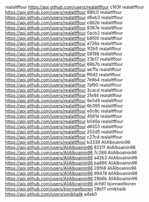 realaltffour https://api.github.com/users/realaltffour c163f
realaltffour https://api.github.com/users/realaltffour 98fc0
realaltffour https://api.github.com/users/realaltffour d8eb3
realaltffour https://api.github.com/users/realaltffour c882e
realaltffour https://api.github.com/users/realaltffour 9367e
realaltffour https://api.github.com/users/realaltffour 0acb2
realaltffour https://api.github.com/users/realaltffour b8f00
realaltffour https://api.github.com/users/realaltffour a726a
realaltffour https://api.github.com/users/realaltffour 1f2b5
realaltffour https://api.github.com/users/realaltffour 08198
realaltffour https://api.github.com/users/realaltffour 23b17
realaltffour https://api.github.com/users/realaltffour 68b7b
realaltffour https://api.github.com/users/realaltffour ae7fa
realaltffour https://api.github.com/users/realaltffour ff6d2
realaltffour https://api.github.com/users/realaltffour 7e9b4
realaltffour https://api.github.com/users/realaltffour 7af90
realaltffour https://api.github.com/users/realaltffour 3cacd
realaltffour https://api.github.com/users/realaltffour 2fe84
realaltffour https://api.github.com/users/realaltffour 9e5d9
realaltffour https://api.github.com/users/realaltffour 6b395
realaltffour https://api.github.com/users/realaltffour e0c8c
realaltffour https://api.github.com/users/realaltffour 4561e
realaltffour https://api.github.com/users/realaltffour b049a
realaltffour https://api.github.com/users/realaltffour d6553
realaltffour https://api.github.com/users/realaltffour 202d5
realaltffour https://api.github.com/users/realaltffour c27cd
realaltffour https://api.github.com/users/realaltffour b3336
AliAlboainin96 https://api.github.com/users/AliAlboainin96 82211
AliAlboainin96 https://api.github.com/users/AliAlboainin96 7c289
AliAlboainin96 https://api.github.com/users/AliAlboainin96 a42b3
AliAlboainin96 https://api.github.com/users/AliAlboainin96 ba896
AliAlboainin96 https://api.github.com/users/AliAlboainin96 28f68
AliAlboainin96 https://api.github.com/users/AliAlboainin96 99478
AliAlboainin96 https://api.github.com/users/AliAlboainin96 28b6b
AliAlboainin96 https://api.github.com/users/AliAlboainin96 dcfd0
bjornwelboren https://api.github.com/users/bjornwelboren 28e17
omikhailk https://api.github.com/users/omikhailk a4ab0
